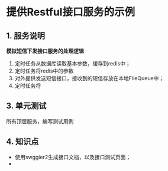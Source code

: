 # 提供Restful接口服务的示例

## 1. 服务说明

**模拟短信下发接口服务的处理逻辑**

1. 定时任务从数据库读取基本参数，缓存到redis中；
2. 定时任务将redis中的参数
2. 对外提供发送短信接口，接收到的短信存放在本地FileQueue中；
3. 定时任务将

## 3. 单元测试

所有顶层服务，编写测试用例

## 4. 知识点

+ 使用swggier2生成接口文档，以及接口测试页面；
+ 
